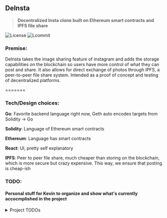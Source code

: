 ## **DeInsta**
> **Decentralized Insta clone built on Ethereum smart contracts and IPFS file share**


![License](https://img.shields.io/github/license/kevinfjiang/DeInsta.svg) ![Lcommit](https://img.shields.io/github/last-commit/kevinfjiang/DeInsta)


### **Premise:**
DeInsta takes the image sharing feature of instagram and adds the storage capabilities on the blockchain so users have more control of what they can post and share. It also allows for direct exchange of photos through IPFS, a peer-to-peer file share system. Intended as a proof of concept and testing of decentralized platforms.
  
=======


### **Tech/Design choices:**

**Go**: Favorite backend language right now, Geth auto encodes targets from Solidity -> Go

**Solidity**: Language of Ethereum smart contracts

**Ethereum**: Language has smart contracts

**React**: UI, pretty self explanatory

**IPFS**: Peer to peer file share, much cheaper than storing on the blockchain, which is more secure but crazy expensive. This way, we ensure that posting is cheap-ish


### **TODO:**
#### Personal stuff for Kevin to organize and show what's currently accocmplished in the project
<details>
<summary>Project TODOs</summary>
<br>

**Blockchain/DB**
- [x] Write Contract Solidity code
- [x] Enable deletes and write the registry
- [x] Enable votes, posts, comments
- [x] Finish writing Solidity code
- [ ] Expand character limit, consider allowing html


**Backend**
- [x] Create bindings for Solidity to Go with Geth
- [x] Enable the blockchain to emit events
- [ ] Develop the backend for the interactions between posts
- [ ] Develop the algorithm for top active posts


**Frontend**
- [ ] Develop front end that is passable (Not a front end guy lol)
- [ ] Choose a frontend from existing builds and modify the API to be workable with golang
</details>